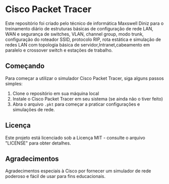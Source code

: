 # Cisco Packet Tracer

Este repositório foi criado pelo técnico de informática Maxswell Diniz para o treinamento diário de estruturas básicas de configuração de rede LAN, WAN e segurança de switches, VLAN, channel group, modo trunk, configuração do roteador SSID, protocolo RIP, rota estática e simulação de redes LAN com topologia básica de servidor,Intranet,cabeamento em paralelo e crossover switch e estações de trabalho.

## Começando

Para começar a utilizar o simulador Cisco Packet Tracer, siga alguns passos simples:

1. Clone o repositório em sua máquina local
2. Instale o Cisco Packet Tracer em seu sistema (se ainda não o tiver feito)
3. Abra o arquivo `.pkt` para começar a praticar configurações e simulações de rede.

## Licença

Este projeto está licenciado sob a Licença MIT - consulte o arquivo "LICENSE" para obter detalhes.

## Agradecimentos

Agradecimentos especiais à Cisco por fornecer um simulador de rede poderoso e fácil de usar para fins educacionais.
